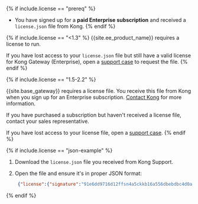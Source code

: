<!-- prereq for installation topics before 2.3 -->
{% if include.license == "prereq" %}
* You have signed up for a **paid Enterprise subscription** and received a
`license.json` file from Kong.
{% endif %}

<!-- content for "access your license" topics in 1.3.x and earlier. Might be
worth merging the two versioned options and finding generic language. -->
{% if include.license == "<1.3" %}
{{site.ee_product_name}} requires a license to run.

If you have lost access to your `license.json` file but still have a valid
license for Kong Gateway (Enterprise), open a
[support case](https://support.konghq.com/) to request the file.
{% endif %}

<!-- content for "access your license" topics in 1.5.x-2.2.x -->
{% if include.license == "1.5-2.2" %}

{{site.base_gateway}} requires a license file.
You receive this file from Kong when you sign up for an Enterprise subscription.
[Contact Kong](https://konghq.com/get-started) for more information.

If you have purchased a subscription but haven't received a license file,
contact your sales representative.

If you have lost access to your license file, open a
[support case](https://support.konghq.com/).
{% endif %}

<!-- content for "access your license" topics in 1.5.x-2.2.x -->
{% if include.license == "json-example" %}

1. Download the `license.json` file you received from Kong Support.

2. Open the file and ensure it's in proper JSON format:

   ```json
    {"license":{"signature":"91e6dd9716d12ffsn4a5ckkb16a556dbebdbc4d0a66d9b2c53f8c8d717eb93dd2bdbe2cb3ef51c20806f14345128907da35","payload":{"customer":"Kong Inc","license_creation_date":"2019-05-07","product_subscription":"Kong Enterprise Edition","admin_seats":"5","support_plan":"None","license_expiration_date":"2021-04-01","license_key":"00Q1K00000zuUAwUAM_a1V1K000005kRhuUAE"},"version":1}}
   ```
{% endif %}
